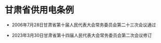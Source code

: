 # 甘肃省供用电条例

- 2006年7月28日甘肃省第十届人民代表大会常务委员会第二十三次会议通过

- 2023年3月30日甘肃省第十四届人民代表大会常务委员会第二次会议修订

<!-- INFO END -->
